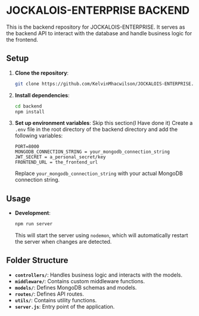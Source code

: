 # JOCKALOIS-ENTERPRISE BACKEND

This is the backend repository for JOCKALOIS-ENTERPRISE. It serves as the backend API to interact with the database and handle business logic for the frontend.

## Setup

1. **Clone the repository**:
   ```bash
   git clone https://github.com/KelvinMhacwilson/JOCKALOIS-ENTERPRISE.git
   ```
2. **Install dependencies**:
   ```bash
   cd backend
   npm install
   ```
3. **Set up environment variables**:
   Skip this section(I Have done it)
   Create a `.env` file in the root directory of the backend directory and add the following variables:
   ```
   PORT=8000
   MONGODB_CONNECTION_STRING = your_mongodb_connection_string
   JWT_SECRET = a_personal_secret/key
   FRONTEND_URL = the_frontend_url
   ```
   Replace `your_mongodb_connection_string` with your actual MongoDB connection string.

## Usage

- **Development**:
  ```bash
  npm run server
  ```
  This will start the server using `nodemon`, which will automatically restart the server when changes are detected.

## Folder Structure

- **`controllers/`**: Handles business logic and interacts with the models.
- **`middleware/`**: Contains custom middleware functions.
- **`models/`**: Defines MongoDB schemas and models.
- **`routes/`**: Defines API routes.
- **`utils/`**: Contains utility functions.
- **`server.js`**: Entry point of the application.
